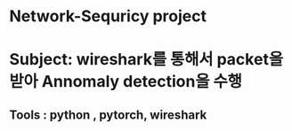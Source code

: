 # Network-Sequricy project

# Subject: wireshark를 통해서 packet을 받아 Annomaly detection을 수행 
## Tools : python , pytorch, wireshark
